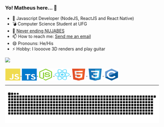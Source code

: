 ### Yo! Matheus here... 👋

- 🌱 Javascript Developer (NodeJS, ReactJS and React Native)
- 💣 Computer Science Student at UFG
- 💬 [Never ending NUJABES](https://www.youtube.com/watch?v=2sML2bq_WGw) 
- 📫 How to reach me: [Send me an email](<mailto: dev.matheus.melo@gmail.com>)
- 😄 Pronouns: He/His
- ⚡ Hobby: I loooove 3D renders and play guitar

<div>
  <a href="https://github.com/mathmelo">
  <img height="180em" src="https://github-readme-stats.vercel.app/api/top-langs?username=mathmelo&layout=compact&show_icons=true&theme=midnight-purple"/>
</div>
<div style="display: inline_block"><br>
  <img align="center" alt="Meloso-Js" height="40" width="50" src="https://raw.githubusercontent.com/devicons/devicon/master/icons/javascript/javascript-plain.svg">
  <img align="center" alt="Meloso-Ts" height="40" width="50" src="https://raw.githubusercontent.com/devicons/devicon/master/icons/typescript/typescript-plain.svg">
  <img align="center" alt="Meloso-Ts" height="40" width="50" src="https://raw.githubusercontent.com/devicons/devicon/master/icons/nodejs/nodejs-original.svg">
  <img align="center" alt="Meloso-React" height="40" width="50" src="https://raw.githubusercontent.com/devicons/devicon/master/icons/react/react-original.svg">
  <img align="center" alt="Meloso-HTML" height="40" width="50" src="https://raw.githubusercontent.com/devicons/devicon/master/icons/html5/html5-original.svg">
  <img align="center" alt="Meloso-CSS" height="40" width="50" src="https://raw.githubusercontent.com/devicons/devicon/master/icons/css3/css3-original.svg">
  <img align="center" alt="Meloso-C" height="40" width="50" src="https://raw.githubusercontent.com/devicons/devicon/master/icons/c/c-original.svg">
</div>
  
---
![Snake animation](https://github.com/mathmelo/mathmelo/blob/output/github-contribution-grid-snake.svg)
